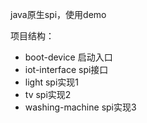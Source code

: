 java原生spi，使用demo

项目结构：

+ boot-device 启动入口
+ iot-interface spi接口
+ light spi实现1
+ tv spi实现2
+ washing-machine spi实现3